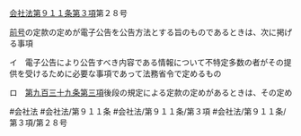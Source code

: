 [会社法第９１１条第３項](会社法＿＿＿＿第９１１条第３項)第２８号

[前号](会社法＿＿＿＿第９１１条第３項第２７号)の定款の定めが電子公告を公告方法とする旨のものであるときは、次に掲げる事項

イ　電子公告により公告すべき内容である情報について不特定多数の者がその提供を受けるために必要な事項であって法務省令で定めるもの

ロ　[第九百三十九条第三項](会社法＿＿＿＿第９３９条第３項)後段の規定による定款の定めがあるときは、その定め


#会社法
#会社法/第９１１条
#会社法/第９１１条/第３項
#会社法/第９１１条/第３項/第２８号
